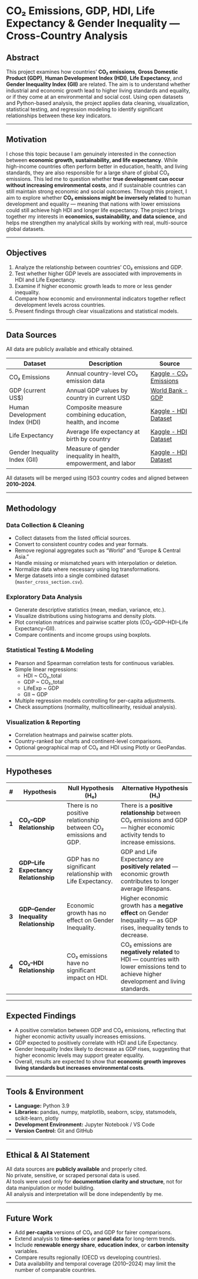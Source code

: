 # CO₂ Emissions, GDP, HDI, Life Expectancy & Gender Inequality — Cross-Country Analysis

## Abstract
This project examines how countries’ **CO₂ emissions**, **Gross Domestic Product (GDP)**, **Human Development Index (HDI)**, **Life Expectancy**, and **Gender Inequality Index (GII)** are related.  The aim is to understand whether industrial and economic growth lead to higher living standards and equality, or if they come at an environmental and social cost. Using open datasets and Python-based analysis, the project applies data cleaning, visualization, statistical testing, and regression modeling to identify significant relationships between these key indicators.

---

## Motivation
I chose this topic because I am genuinely interested in the connection between **economic growth, sustainability, and life expectancy**. While high-income countries often perform better in education, health, and living standards, they are also responsible for a large share of global CO₂ emissions. This led me to question whether **true development can occur without increasing environmental costs**, and if sustainable countries can still maintain strong economic and social outcomes. Through this project, I aim to explore whether **CO₂ emissions might be inversely related** to human development and equality — meaning that nations with lower emissions could still achieve high HDI and longer life expectancy. The project brings together my interests in **economics, sustainability, and data science**, and helps me strengthen my analytical skills by working with real, multi-source global datasets.

---

## Objectives
1. Analyze the relationship between countries’ CO₂ emissions and GDP.  
2. Test whether higher GDP levels are associated with improvements in HDI and Life Expectancy.  
3. Examine if higher economic growth leads to more or less gender inequality.  
4. Compare how economic and environmental indicators together reflect development levels across countries.  
5. Present findings through clear visualizations and statistical models.

---

## Data Sources

All data are publicly available and ethically obtained.

| Dataset | Description | Source |
|----------|--------------|--------|
| CO₂ Emissions | Annual country-level CO₂ emission data | [Kaggle - CO₂ Emissions](https://www.kaggle.com/datasets/shreyanshdangi/co-emissions-across-countries-regions-and-sectors) |
| GDP (current US$) | Annual GDP values by country in current USD | [World Bank - GDP](https://data.worldbank.org/indicator/NY.GDP.MKTP.CD) |
| Human Development Index (HDI) | Composite measure combining education, health, and income | [Kaggle - HDI Dataset](https://www.kaggle.com/datasets/iamsouravbanerjee/human-development-index-dataset) |
| Life Expectancy | Average life expectancy at birth by country | [Kaggle - HDI Dataset](https://www.kaggle.com/datasets/iamsouravbanerjee/human-development-index-dataset) |
| Gender Inequality Index (GII) | Measure of gender inequality in health, empowerment, and labor | [Kaggle - HDI Dataset](https://www.kaggle.com/datasets/iamsouravbanerjee/human-development-index-dataset) |

All datasets will be merged using ISO3 country codes and aligned between **2010–2024**.

---

## Methodology

### Data Collection & Cleaning
- Collect datasets from the listed official sources.  
- Convert to consistent country codes and year formats.  
- Remove regional aggregates such as “World” and “Europe & Central Asia.”  
- Handle missing or mismatched years with interpolation or deletion.  
- Normalize data where necessary using log transformations.  
- Merge datasets into a single combined dataset (`master_cross_section.csv`).

### Exploratory Data Analysis
- Generate descriptive statistics (mean, median, variance, etc.).  
- Visualize distributions using histograms and density plots.  
- Plot correlation matrices and pairwise scatter plots (CO₂–GDP–HDI–Life Expectancy–GII).  
- Compare continents and income groups using boxplots.

### Statistical Testing & Modeling
- Pearson and Spearman correlation tests for continuous variables.  
- Simple linear regressions:
  - HDI ~ CO₂_total  
  - GDP ~ CO₂_total  
  - LifeExp ~ GDP  
  - GII ~ GDP  
- Multiple regression models controlling for per-capita adjustments.  
- Check assumptions (normality, multicollinearity, residual analysis).

### Visualization & Reporting
- Correlation heatmaps and pairwise scatter plots.  
- Country-ranked bar charts and continent-level comparisons.  
- Optional geographical map of CO₂ and HDI using Plotly or GeoPandas.

---

## Hypotheses

| # | Hypothesis | Null Hypothesis (H₀) | Alternative Hypothesis (H₁) |
|---|-------------|-----------------------|-----------------------------|
| **1** | **CO₂–GDP Relationship** | There is no positive relationship between CO₂ emissions and GDP. | There is a **positive relationship** between CO₂ emissions and GDP — higher economic activity tends to increase emissions. |
| **2** | **GDP–Life Expectancy Relationship** | GDP has no significant relationship with Life Expectancy. | GDP and Life Expectancy are **positively related** — economic growth contributes to longer average lifespans. |
| **3** | **GDP–Gender Inequality Relationship** | Economic growth has no effect on Gender Inequality. | Higher economic growth has a **negative effect** on Gender Inequality — as GDP rises, inequality tends to decrease. |
| **4** | **CO₂–HDI Relationship** | CO₂ emissions have no significant impact on HDI. | CO₂ emissions are **negatively related** to HDI — countries with lower emissions tend to achieve higher development and living standards. |

---

## Expected Findings
- A positive correlation between GDP and CO₂ emissions, reflecting that higher economic activity usually increases emissions.  
- GDP expected to positively correlate with HDI and Life Expectancy.  
- Gender Inequality Index likely to decrease as GDP rises, suggesting that higher economic levels may support greater equality.  
- Overall, results are expected to show that **economic growth improves living standards but increases environmental costs**.

---

## Tools & Environment
- **Language:** Python 3.9  
- **Libraries:** pandas, numpy, matplotlib, seaborn, scipy, statsmodels, scikit-learn, plotly  
- **Development Environment:** Jupyter Notebook / VS Code  
- **Version Control:** Git and GitHub

---

## Ethical & AI Statement
All data sources are **publicly available** and properly cited.  
No private, sensitive, or scraped personal data is used.  
AI tools were used only for **documentation clarity and structure**, not for data manipulation or model building.  
All analysis and interpretation will be done independently by me.

---

## Future Work
- Add **per-capita** versions of CO₂ and GDP for fairer comparisons.  
- Extend analysis to **time-series** or **panel data** for long-term trends.  
- Include **renewable energy share**, **education index**, or **carbon intensity** variables.  
- Compare results regionally (OECD vs developing countries).  
- Data availability and temporal coverage (2010–2024) may limit the number of comparable countries.
